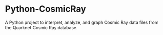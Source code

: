 # Python-CosmicRay

A Python project to interpret, analyze, and graph Cosmic Ray data files from the Quarknet Cosmic Ray database.
